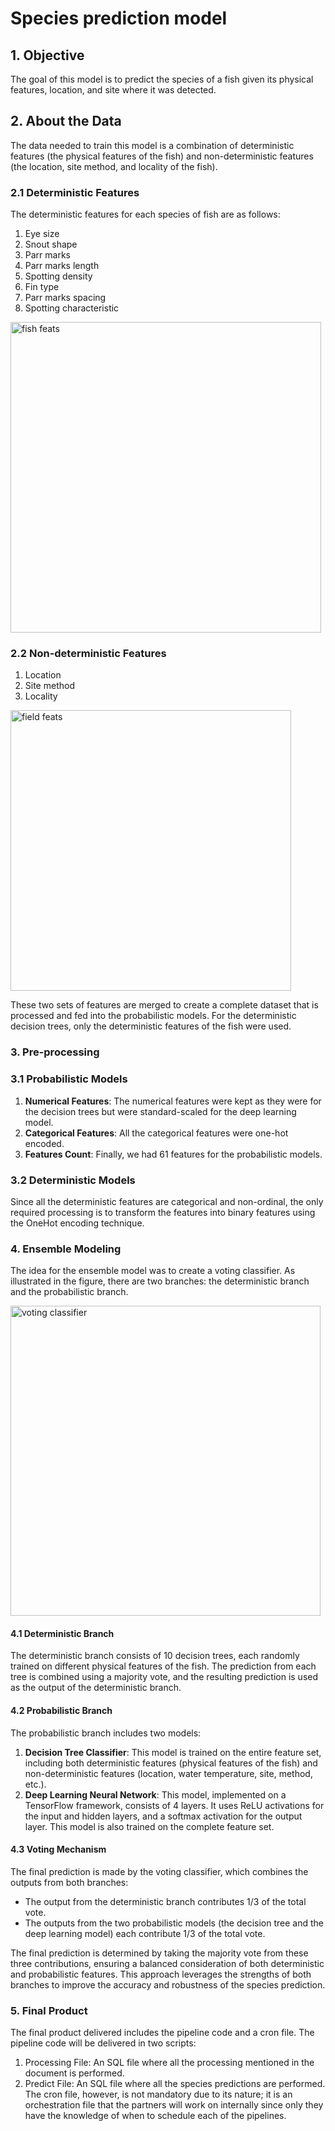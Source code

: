 # Species prediction model
## 1. Objective
The goal of this model is to predict the species of a fish given its physical features, location, and site where it was detected.

## 2. About the Data
The data needed to train this model is a combination of deterministic features (the physical features of the fish) and non-deterministic features (the location, site method, and locality of the fish).

### 2.1 Deterministic Features
The deterministic features for each species of fish are as follows:

1. Eye size
2. Snout shape
3. Parr marks
4. Parr marks length
5. Spotting density
6. Fin type
7. Parr marks spacing
8. Spotting characteristic

<img width="497" alt="fish feats" src="https://github.com/brahmwg/Bottlenecks_MDS_Capstone/assets/85408127/6b2a605b-afe5-4cfa-83f7-15f8262c81a3">


### 2.2 Non-deterministic Features 

1. Location
2. Site method
3. Locality

<img width="449" alt="field feats" src="https://github.com/brahmwg/Bottlenecks_MDS_Capstone/assets/85408127/d1360dbb-e245-4ec2-9fd7-1ea4356a99e2">


These two sets of features are merged to create a complete dataset that is processed and fed into the probabilistic models. For the deterministic decision trees, only the deterministic features of the fish were used.

### 3. Pre-processing
### 3.1 Probabilistic Models
1. **Numerical Features**: The numerical features were kept as they were for the decision trees but were standard-scaled for the deep learning model.
2. **Categorical Features**: All the categorical features were one-hot encoded.
3. **Features Count**: Finally, we had 61 features for the probabilistic models.
### 3.2 Deterministic Models
Since all the deterministic features are categorical and non-ordinal, the only required processing is to transform the features into binary features using the OneHot encoding technique.

### 4. Ensemble Modeling
The idea for the ensemble model was to create a voting classifier. As illustrated in the figure, there are two branches: the deterministic branch and the probabilistic branch.

<img width="496" alt="voting classifier" src="https://github.com/brahmwg/Bottlenecks_MDS_Capstone/assets/85408127/ba1ee2ac-9f12-4fbc-94f1-96aec6d24ef6">


#### 4.1 Deterministic Branch
The deterministic branch consists of 10 decision trees, each randomly trained on different physical features of the fish. The prediction from each tree is combined using a majority vote, and the resulting prediction is used as the output of the deterministic branch.

#### 4.2 Probabilistic Branch
The probabilistic branch includes two models:
1. **Decision Tree Classifier**: This model is trained on the entire feature set, including both deterministic features (physical features of the fish) and non-deterministic features (location, water temperature, site, method, etc.).
2. **Deep Learning Neural Network**: This model, implemented on a TensorFlow framework, consists of 4 layers. It uses ReLU activations for the input and hidden layers, and a softmax activation for the output layer. This model is also trained on the complete feature set.

#### 4.3 Voting Mechanism
The final prediction is made by the voting classifier, which combines the outputs from both branches:
- The output from the deterministic branch contributes 1/3 of the total vote.
- The outputs from the two probabilistic models (the decision tree and the deep learning model) each contribute 1/3 of the total vote.

The final prediction is determined by taking the majority vote from these three contributions, ensuring a balanced consideration of both deterministic and probabilistic features. This approach leverages the strengths of both branches to improve the accuracy and robustness of the species prediction.

### 5. Final Product
The final product delivered includes the pipeline code and a cron file. The pipeline code will be delivered in two scripts:

1. Processing File: An SQL file where all the processing mentioned in the document is performed.
2. Predict File: An SQL file where all the species predictions are performed.
The cron file, however, is not mandatory due to its nature; it is an orchestration file that the partners will work on internally since only they have the knowledge of when to schedule each of the pipelines.
